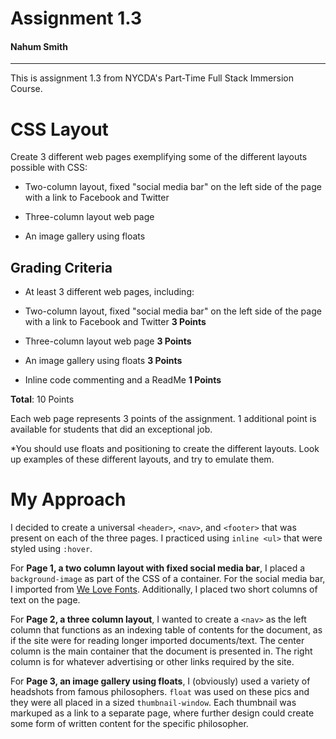 # Assignment 1.3
#### Nahum Smith
---------------------------------------------------------

This is assignment 1.3 from NYCDA's Part-Time Full Stack Immersion Course. 

# CSS Layout

Create 3 different web pages exemplifying some of the different layouts possible with CSS:

- Two-column layout, fixed "social media bar" on the left side of the page with a link to Facebook and Twitter

- Three-column layout web page

- An image gallery using floats

## Grading Criteria

- At least 3 different web pages, including:

- Two-column layout, fixed "social media bar" on the left side of the page with a link to Facebook and Twitter
__3 Points__

- Three-column layout web page
__3 Points__

- An image gallery using floats
__3 Points__

- Inline code commenting and a ReadMe
__1 Points__

__Total__: 10 Points

Each web page represents 3 points of the assignment. 1 additional point is available for students that did an exceptional job.

*You should use floats and positioning to create the different layouts. Look up examples of these different layouts, and try to emulate them.

# My Approach

I decided to create a universal `<header>`, `<nav>`, and `<footer>` that was present on each of the three pages.  I practiced using `inline <ul>` that were styled using `:hover`. 

For **Page 1, a two column layout with fixed social media bar**, I placed a `background-image` as part of the CSS of a container.  For the social media bar, I imported from [We Love Fonts](http://weloveiconfonts.com/api/?family=entypo).  Additionally, I placed two short columns of text on the page. 

For **Page 2, a three column layout**, I wanted to create a `<nav>` as the left column that functions as an indexing table of contents for the document, as if the site were for reading longer imported documents/text. The center column is the main container that the document is presented in.  The right column is for whatever advertising or other links required by the site. 

For **Page 3, an image gallery using floats**, I (obviously) used a variety of headshots from famous philosophers.  `float` was used on these pics and they were all placed in a sized `thumbnail-window`.  Each thumbnail was markuped as a link to a separate page, where further design could create some form of written content for the specific philosopher.  
